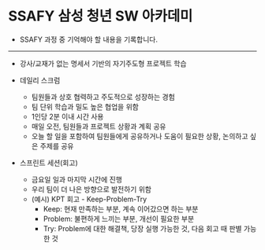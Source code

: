 # SSAFY 삼성 청년 SW 아카데미

- SSAFY 과정 중 기억해야 할 내용을 기록합니다.
---
- 강사/교재가 없는 명세서 기반의 자기주도형 프로젝트 학습

- 데일리 스크럼
    - 팀원들과 상호 협력하고 주도적으로 성장하는 경험
    - 팀 단위 학습과 밀도 높은 협업을 위함
    - 1인당 2분 이내 시간 사용
    - 매일 오전, 팀원들과 프로젝트 상황과 계획 공유
    - 오늘 할 일을 포함하여 팀원들에게 공유하거나 도움이 필요한 상황, 논의하고 싶은 주제를 공유
- 스프린트 세션(회고)
    - 금요일 일과 마지막 시간에 진행
    - 우리 팀이 더 나은 방향으로 발전하기 위함
    - (예시) KPT 회고 - Keep-Problem-Try
        - Keep: 현재 만족하는 부분, 계속 이어갔으면 하는 부분
        - Problem: 불편하게 느끼는 부분, 개선이 필요한 부분
        - Try: Problem에 대한 해결책, 당장 실행 가능한 것, 다음 회고 때 판별 가능한 것